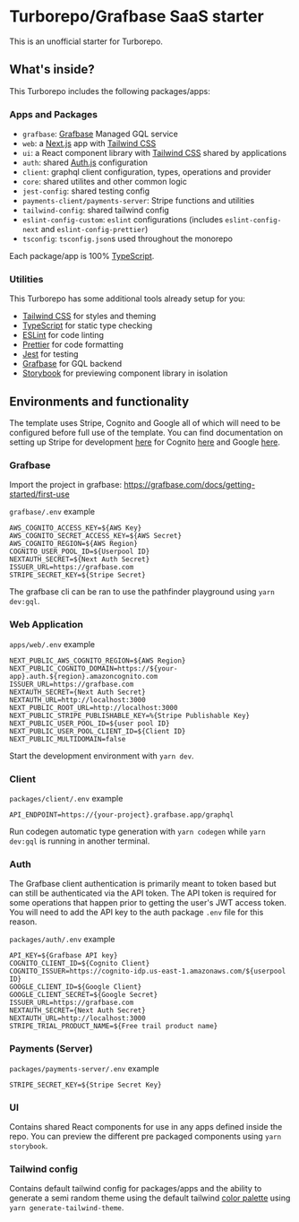 # Turborepo/Grafbase SaaS starter

This is an unofficial starter for Turborepo.

## What's inside?

This Turborepo includes the following packages/apps:

### Apps and Packages

- `grafbase`: [Grafbase](https://grafbase.com/) Managed GQL service
- `web`: a [Next.js](https://nextjs.org) app with [Tailwind CSS](https://tailwindcss.com/)
- `ui`: a React component library with [Tailwind CSS](https://tailwindcss.com/) shared by applications
- `auth`: shared [Auth.js](https://authjs.dev) configuration
- `client`: graphql client configuration, types, operations and provider
- `core`: shared utilites and other common logic
- `jest-config`: shared testing config
- `payments-client/payments-server`: Stripe functions and utilities
- `tailwind-config`: shared tailwind config
- `eslint-config-custom`: `eslint` configurations (includes `eslint-config-next` and `eslint-config-prettier`)
- `tsconfig`: `tsconfig.json`s used throughout the monorepo

Each package/app is 100% [TypeScript](https://www.typescriptlang.org/).

### Utilities

This Turborepo has some additional tools already setup for you:

- [Tailwind CSS](https://tailwindcss.com/) for styles and theming
- [TypeScript](https://www.typescriptlang.org/) for static type checking
- [ESLint](https://eslint.org/) for code linting
- [Prettier](https://prettier.io) for code formatting
- [Jest](https://jestjs.io/) for testing
- [Grafbase](https://grafbase.com/) for GQL backend
- [Storybook](https://storybook.js.org/) for previewing component library in isolation

## Environments and functionality

The template uses Stripe, Cognito and Google all of which will need to be configured before full use of the template. You can find documentation on setting up Stripe for development [here](https://dashboard.stripe.com/register) for Cognito [here](https://docs.aws.amazon.com/cognito/latest/developerguide/cognito-getting-started.html) and Google [here](https://developers.google.com/identity/gsi/web/guides/get-google-api-clientid).

### Grafbase

Import the project in grafbase: https://grafbase.com/docs/getting-started/first-use

`grafbase/.env` example

```
AWS_COGNITO_ACCESS_KEY=${AWS Key}
AWS_COGNITO_SECRET_ACCESS_KEY=${AWS Secret}
AWS_COGNITO_REGION=${AWS Region}
COGNITO_USER_POOL_ID=${Userpool ID}
NEXTAUTH_SECRET=${Next Auth Secret}
ISSUER_URL=https://grafbase.com
STRIPE_SECRET_KEY=${Stripe Secret}
```

The grafbase cli can be ran to use the pathfinder playground using `yarn dev:gql`.

### Web Application

`apps/web/.env` example

```
NEXT_PUBLIC_AWS_COGNITO_REGION=${AWS Region}
NEXT_PUBLIC_COGNITO_DOMAIN=https://${your-app}.auth.${region}.amazoncognito.com
ISSUER_URL=https://grafbase.com
NEXTAUTH_SECRET={Next Auth Secret}
NEXTAUTH_URL=http://localhost:3000
NEXT_PUBLIC_ROOT_URL=http://localhost:3000
NEXT_PUBLIC_STRIPE_PUBLISHABLE_KEY=%{Stripe Publishable Key}
NEXT_PUBLIC_USER_POOL_ID=${user pool ID}
NEXT_PUBLIC_USER_POOL_CLIENT_ID=${Client ID}
NEXT_PUBLIC_MULTIDOMAIN=false
```

Start the development environment with `yarn dev`.

### Client

`packages/client/.env` example

```
API_ENDPOINT=https://{your-project}.grafbase.app/graphql
```

Run codegen automatic type generation with `yarn codegen` while `yarn dev:gql` is running in another terminal.

### Auth

The Grafbase client authentication is primarily meant to token based but can still be authenticated via the API token. The API token is required for some operations that happen prior to getting the user's JWT access token. You will need to add the API key to the auth package `.env` file for this reason.

`packages/auth/.env` example

```
API_KEY=${Grafbase API key}
COGNITO_CLIENT_ID=${Cognito Client}
COGNITO_ISSUER=https://cognito-idp.us-east-1.amazonaws.com/${userpool ID}
GOOGLE_CLIENT_ID=${Google Client}
GOOGLE_CLIENT_SECRET=${Google Secret}
ISSUER_URL=https://grafbase.com
NEXTAUTH_SECRET={Next Auth Secret}
NEXTAUTH_URL=http://localhost:3000
STRIPE_TRIAL_PRODUCT_NAME=${Free trail product name}
```

### Payments (Server)

`packages/payments-server/.env` example

```
STRIPE_SECRET_KEY=${Stripe Secret Key}
```

### UI

Contains shared React components for use in any apps defined inside the repo. You can preview the different pre packaged components using `yarn storybook`.

### Tailwind config

Contains default tailwind config for packages/apps and the ability to generate a semi random theme using the default tailwind [color palette](https://tailwindcss.com/docs/customizing-colors) using `yarn generate-tailwind-theme`.
